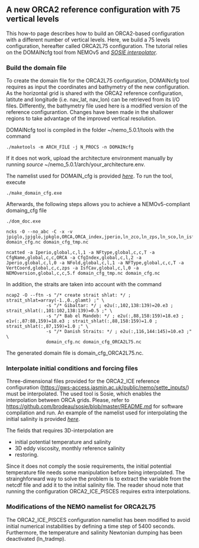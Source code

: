 ## A new ORCA2 reference configuration with 75 vertical levels

This how-to page describes how to build an ORCA2-based configuration with a different number of vertical levels.
Here, we build a 75 levels configuration, hereafter called ORCA2L75 configuration.
The tutorial relies on the DOMAINcfg tool from NEMOv5 and [*SOSIE interpolator*](https://github.com/brodeau/sosie).

### Build the domain file
To create the domain file for the ORCA2L75 configuration, DOMAINcfg tool requires as input the coordinates and bathymetry of the new configuration. 
As the horizontal grid is shared with the ORCA2 reference configuration, latitute and longitude (i.e. nav_lat, nav_lon) can be retrieved from its I/O files.
Differently, the bathymetry file used here is a modified version of the reference configurantion. Changes have been made in the shallower regions to take advantage of the improved vertical resolution.

DOMAINcfg tool is compiled in the folder ~/nemo_5.0.1/tools with the command
```
./maketools -m ARCH_FILE -j N_PROCS -n DOMAINcfg
```
If it does not work, upload the architecture environment manually by running *source* ~/nemo_5.0.1/arch/your_architecture.env.

The namelist used for DOMAIN_cfg is provided [*here*](https://github.com/jbladant/ORCA2-demonstrator/blob/main/namelists/namelist_DOMAINcfg).
To run the tool, execute
```
./make_domain_cfg.exe
```
Afterwards, the following steps allows you to achieve a NEMOv5-compliant domaing_cfg file
```
./dom_doc.exe

ncks -O --no_abc -C -x -v jpiglo,jpjglo,jpkglo,ORCA,ORCA_index,jperio,ln_zco,ln_zps,ln_sco,ln_isfcav,time_counter domain_cfg.nc domain_cfg_tmp.nc

ncatted -a Iperio,global,c,l,1 -a NFtype,global,c,c,T -a CfgName,global,c,c,ORCA -a CfgIndex,global,c,l,2 -a Jperio,global,c,l,0 -a NFold,global,c,l,1 -a NFType,global,c,c,T -a VertCoord,global,c,c,zps -a IsfCav,global,c,l,0 -a NEMOversion,global,c,c,5.f domain_cfg_tmp.nc domain_cfg.nc
```
In addition, the straits are taken into account with the command
```
ncap2 -O --ftn -s "/* create strait shlat: */ ; strait_shlat=array(-1.,0.,glamt) ;" \
               -s "/* Gibaltar: */ ; e2u(:,102,138:139)=20.e3 ; strait_shlat(:,101:102,138:139)=0.5 ;" \
               -s "/* Bab el Mandeb: */ ; e2u(:,88,158:159)=18.e3 ; e1v(:,87:88,159)=18.e3 ; strait_shlat(:,88,158:159)=1.0 ; strait_shlat(:,87,159)=1.0 ;" \
               -s "/* Danish Straits: */ ; e2u(:,116,144:145)=10.e3 ;" \
               domain_cfg.nc domain_cfg_ORCA2L75.nc
```
The generated domain file is domain_cfg_ORCA2L75.nc. 

### Interpolate initial conditions and forcing files
Three-dimensional files provided for the ORCA2_ICE reference configuration (https://gws-access.jasmin.ac.uk/public/nemo/sette_inputs/) must be interpolated.
The used tool is Sosie, which enables the interpolation between ORCA grids.
Please, refer to https://github.com/brodeau/sosie/blob/master/README.md for software compilation and run.
An example of the namelist used for interpolating the initial salinity is provided [*here*](https://github.com/jbladant/ORCA2-demonstrator/blob/main/namelists/namelist.sosie.salinity).

The fields that requires 3D-interpolation are 
- initial potential temperature and salinity
- 3D eddy viscosity, monthly reference salinity
- restoring.

Since it does not comply the sosie requirements, the initial potential temperature file needs some manipulation before being interpolated. 
The strainghforward way to solve the problem is to extract the variable from the netcdf file and add it to the initial salinity file.
The reader shoud note that running the configuration ORCA2_ICE_PISCES requires extra interpolations.

### Modifications of the NEMO namelist for ORCA2L75
The ORCA2_ICE_PISCES configuration namelist has been modified to avoid initial numerical instabilities by defining a time step of 5400 seconds.
Furthermore, the temperature and salinity Newtonian dumping has been deactivated (ln_tradmp).


